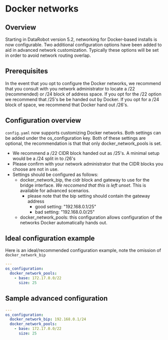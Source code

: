 # Docker networks

## Overview

Starting in DataRobot version 5.2, networking for Docker-based installs is now configurable. Two additional
configuration options have been added to aid in advanced network customization. Typically these options will be set in 
order to avoid network routing overlap. 


## Prerequisites  

In the event that you opt to configure the Docker networks, we recommend that you consult with you network administrator
to locate a /22 (recommended) or /24 block of address space. If you opt for the /22 option we recommend that /25's be 
be handed out by Docker. If you opt for a /24 block of space, we recommend that Docker hand out /26's. 


## Configuration overview 

`config.yaml` now supports customizing Docker networks.  Both settings can be added under the os_configuration 
key. Both of these settings are optional, the recommendation is that that only docker_network_pools is set.
  * We recommend a /22 CIDR block handed out as /25's. A minimal setup would be a
  /24 split in to /26's
  * Please confirm with your network administrator that the CIDR blocks you choose are not in use.
  * Settings should be configured as follows:
    * docker_network_bip, the cidr block and gateway to use for the bridge interface. *We reccomend that this is 
    left unset*. This is available for advanced scenarios.
        * please note that the bip setting should contain the gateway address
          * good setting: "192.168.0.1/25"
          * bad setting: "192.168.0.0/25"
    * docker_network_pools: this configuration allows configuration of the networks Docker automatically hands out.

## Ideal configuration example

Here is an ideal/recommended configuration example, note the omission of `docker_network_bip`

```yaml
---
os_configuration:
  docker_network_pools:
    - base: 172.17.0.0/22
      size: 25
``` 

## Sample advanced configuration 

```yaml
---
os_configuration:
  docker_network_bip: 192.168.0.1/24
  docker_network_pools:
    - base: 172.17.0.0/22
      size: 25
``` 